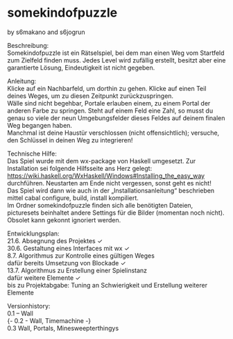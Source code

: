 # somekindofpuzzle
by s6makano and s6jogrun

Beschreibung:  
Somekindofpuzzle ist ein Rätselspiel, bei dem man einen Weg vom Startfeld zum Zielfeld finden muss. Jedes Level wird zufällig erstellt, besitzt aber eine garantierte Lösung, Eindeutigkeit ist nicht gegeben.  

Anleitung:  
Klicke auf ein Nachbarfeld, um dorthin zu gehen. Klicke auf einen Teil deines Weges, um zu diesen Zeitpunkt zurückzuspringen.  
Wälle sind nicht begehbar, Portale erlauben einem, zu einem Portal der anderen Farbe zu springen. Steht auf einem Feld eine Zahl, so musst du genau so viele der neun Umgebungsfelder dieses Feldes auf deinem finalen Weg begangen haben.  
Manchmal ist deine Haustür verschlossen (nicht offensichtlich); versuche, den Schlüssel in deinen Weg zu integrieren!  

Technische Hilfe:  
Das Spiel wurde mit dem wx-package von Haskell umgesetzt. Zur Installation sei folgende Hilfsseite ans Herz gelegt: https://wiki.haskell.org/WxHaskell/Windows#Installing_the_easy_way durchführen. Neustarten am Ende nicht vergessen, sonst geht es nicht!  
Das Spiel wird dann wie auch in der „Installationsanleitung“ beschrieben mittel cabal configure, build, install kompiliert.  
Im Ordner somekindofpuzzle finden sich alle benötigten Dateien, picturesets beinhaltet andere Settings für die Bilder (momentan noch nicht). Obsolet kann gekonnt ignoriert werden.  

Entwicklungsplan:  
21.6. Absegnung des Projektes ✓  
30.6. Gestaltung eines Interfaces mit wx ✓  
8.7.  Algorithmus zur Kontrolle eines gültigen Weges  
      dafür bereits Umsetzung von Blockade ✓  
13.7. Algorithmus zu Erstellung einer Spielinstanz  
      dafür weitere Elemente ✓  
bis zu Projektabgabe: Tuning an Schwierigkeit und Erstellung weiterer Elemente  

Versionhistory:  
0.1 – Wall  
{- 0.2 - Wall, Timemachine -}  
0.3 Wall, Portals, Minesweepterthingys
